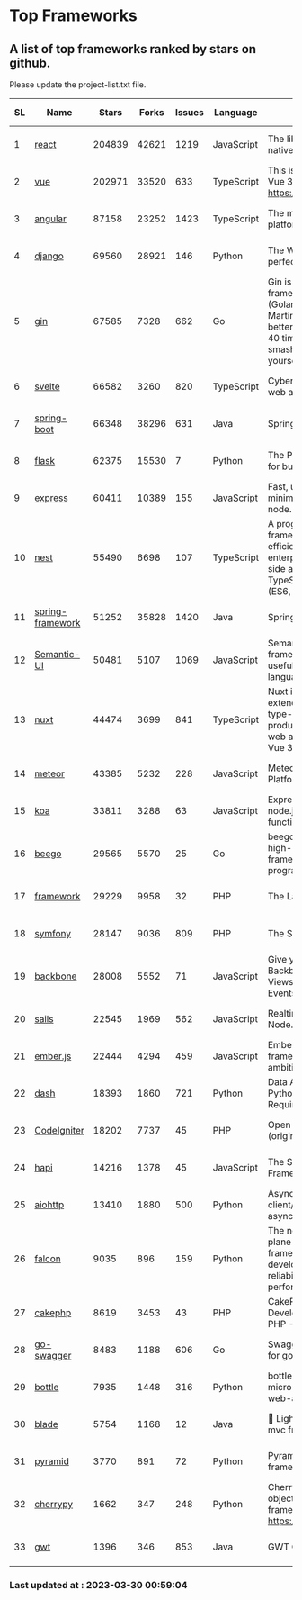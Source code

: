 # Top Frameworks
## A list of top frameworks ranked by stars on github.  
Please update the project-list.txt file.

| SL| Name  | Stars| Forks| Issues | Language | Description | Last Commit |
| --| ------| -----| ---- | ------ | -------- | ----------- | ----------- |
| 1 | [react](https://github.com/facebook/react) | 204839 | 42621 | 1219 | JavaScript | The library for web and native user interfaces | 2023-03-29 21:02:15 |
| 2 | [vue](https://github.com/vuejs/vue) | 202971 | 33520 | 633 | TypeScript | This is the repo for Vue 2. For Vue 3, go to https://github.com/vuejs/core | 2023-02-04 18:16:38 |
| 3 | [angular](https://github.com/angular/angular) | 87158 | 23252 | 1423 | TypeScript | The modern web developer’s platform | 2023-03-29 22:41:24 |
| 4 | [django](https://github.com/django/django) | 69560 | 28921 | 146 | Python | The Web framework for perfectionists with deadlines. | 2023-03-29 18:06:49 |
| 5 | [gin](https://github.com/gin-gonic/gin) | 67585 | 7328 | 662 | Go | Gin is a HTTP web framework written in Go (Golang). It features a Martini-like API with much better performance -- up to 40 times faster. If you need smashing performance, get yourself some Gin. | 2023-03-02 00:12:20 |
| 6 | [svelte](https://github.com/sveltejs/svelte) | 66582 | 3260 | 820 | TypeScript | Cybernetically enhanced web apps | 2023-03-27 09:02:12 |
| 7 | [spring-boot](https://github.com/spring-projects/spring-boot) | 66348 | 38296 | 631 | Java | Spring Boot | 2023-03-28 13:57:16 |
| 8 | [flask](https://github.com/pallets/flask) | 62375 | 15530 | 7 | Python | The Python micro framework for building web applications. | 2023-03-11 16:34:56 |
| 9 | [express](https://github.com/expressjs/express) | 60411 | 10389 | 155 | JavaScript | Fast, unopinionated, minimalist web framework for node. | 2023-02-26 18:34:32 |
| 10 | [nest](https://github.com/nestjs/nest) | 55490 | 6698 | 107 | TypeScript | A progressive Node.js framework for building efficient, scalable, and enterprise-grade server-side applications on top of TypeScript & JavaScript (ES6, ES7, ES8) 🚀 | 2023-03-29 13:28:23 |
| 11 | [spring-framework](https://github.com/spring-projects/spring-framework) | 51252 | 35828 | 1420 | Java | Spring Framework | 2023-03-29 19:16:59 |
| 12 | [Semantic-UI](https://github.com/Semantic-Org/Semantic-UI) | 50481 | 5107 | 1069 | JavaScript | Semantic is a UI component framework based around useful principles from natural language. | 2023-01-11 17:05:32 |
| 13 | [nuxt](https://github.com/nuxt/nuxt) | 44474 | 3699 | 841 | TypeScript | Nuxt is an intuitive and extendable way to create type-safe, performant and production-grade full-stack web apps and websites with Vue 3. | 2023-03-29 16:53:04 |
| 14 | [meteor](https://github.com/meteor/meteor) | 43385 | 5232 | 228 | JavaScript | Meteor, the JavaScript App Platform | 2023-03-10 20:58:10 |
| 15 | [koa](https://github.com/koajs/koa) | 33811 | 3288 | 63 | JavaScript | Expressive middleware for node.js using ES2017 async functions | 2023-01-02 06:55:07 |
| 16 | [beego](https://github.com/beego/beego) | 29565 | 5570 | 25 | Go | beego is an open-source, high-performance web framework for the Go programming language. | 2023-03-09 07:19:01 |
| 17 | [framework](https://github.com/laravel/framework) | 29229 | 9958 | 32 | PHP | The Laravel Framework. | 2023-03-29 17:28:51 |
| 18 | [symfony](https://github.com/symfony/symfony) | 28147 | 9036 | 809 | PHP | The Symfony PHP framework | 2023-03-29 18:39:15 |
| 19 | [backbone](https://github.com/jashkenas/backbone) | 28008 | 5552 | 71 | JavaScript | Give your JS App some Backbone with Models, Views, Collections, and Events | 2023-01-04 11:09:21 |
| 20 | [sails](https://github.com/balderdashy/sails) | 22545 | 1969 | 562 | JavaScript | Realtime MVC Framework for Node.js | 2023-02-17 22:35:42 |
| 21 | [ember.js](https://github.com/emberjs/ember.js) | 22444 | 4294 | 459 | JavaScript | Ember.js - A JavaScript framework for creating ambitious web applications | 2023-03-22 16:50:05 |
| 22 | [dash](https://github.com/plotly/dash) | 18393 | 1860 | 721 | Python | Data Apps & Dashboards for Python. No JavaScript Required. | 2023-03-29 17:58:50 |
| 23 | [CodeIgniter](https://github.com/bcit-ci/CodeIgniter) | 18202 | 7737 | 45 | PHP | Open Source PHP Framework (originally from EllisLab) | 2023-03-22 00:03:09 |
| 24 | [hapi](https://github.com/hapijs/hapi) | 14216 | 1378 | 45 | JavaScript | The Simple, Secure Framework Developers Trust | 2023-03-27 19:45:44 |
| 25 | [aiohttp](https://github.com/aio-libs/aiohttp) | 13410 | 1880 | 500 | Python | Asynchronous HTTP client/server framework for asyncio and Python | 2023-03-29 18:05:39 |
| 26 | [falcon](https://github.com/falconry/falcon) | 9035 | 896 | 159 | Python | The no-magic web data plane API and microservices framework for Python developers, with a focus on reliability, correctness, and performance at scale. | 2023-01-18 20:42:26 |
| 27 | [cakephp](https://github.com/cakephp/cakephp) | 8619 | 3453 | 43 | PHP | CakePHP: The Rapid Development Framework for PHP - Official Repository | 2023-03-24 01:27:09 |
| 28 | [go-swagger](https://github.com/go-swagger/go-swagger) | 8483 | 1188 | 606 | Go | Swagger 2.0 implementation for go | 2023-02-04 17:37:23 |
| 29 | [bottle](https://github.com/bottlepy/bottle) | 7935 | 1448 | 316 | Python | bottle.py is a fast and simple micro-framework for python web-applications. | 2022-09-05 15:24:52 |
| 30 | [blade](https://github.com/lets-blade/blade) | 5754 | 1168 | 12 | Java | :rocket: Lightning fast and elegant mvc framework for Java8 | 2022-05-10 12:38:06 |
| 31 | [pyramid](https://github.com/Pylons/pyramid) | 3770 | 891 | 72 | Python | Pyramid - A Python web framework | 2023-02-16 13:50:59 |
| 32 | [cherrypy](https://github.com/cherrypy/cherrypy) | 1662 | 347 | 248 | Python | CherryPy is a pythonic, object-oriented HTTP framework.      https://cherrypy.dev | 2023-01-09 16:26:47 |
| 33 | [gwt](https://github.com/gwtproject/gwt) | 1396 | 346 | 853 | Java | GWT Open Source Project | 2023-03-26 19:55:05 |

### Last updated at : 2023-03-30 00:59:04
